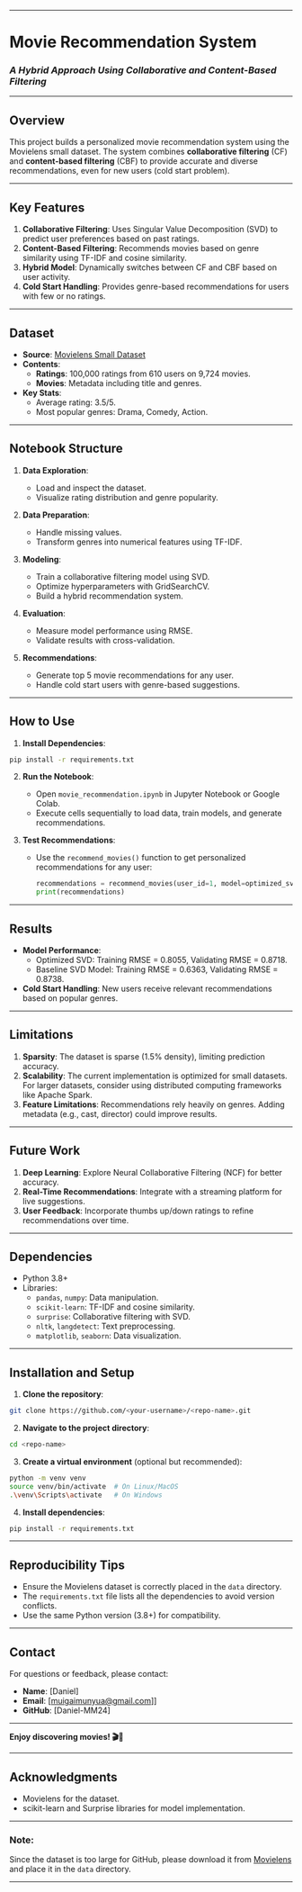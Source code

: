  ---

# **Movie Recommendation System**  
### *A Hybrid Approach Using Collaborative and Content-Based Filtering*  

---

## **Overview**  
This project builds a personalized movie recommendation system using the Movielens small dataset. The system combines **collaborative filtering** (CF) and **content-based filtering** (CBF) to provide accurate and diverse recommendations, even for new users (cold start problem).  

---

## **Key Features**  
1. **Collaborative Filtering**: Uses Singular Value Decomposition (SVD) to predict user preferences based on past ratings.  
2. **Content-Based Filtering**: Recommends movies based on genre similarity using TF-IDF and cosine similarity.  
3. **Hybrid Model**: Dynamically switches between CF and CBF based on user activity.  
4. **Cold Start Handling**: Provides genre-based recommendations for users with few or no ratings.  

---

## **Dataset**  
- **Source**: [Movielens Small Dataset](https://grouplens.org/datasets/movielens/)  
- **Contents**:  
  - **Ratings**: 100,000 ratings from 610 users on 9,724 movies.  
  - **Movies**: Metadata including title and genres.  
- **Key Stats**:  
  - Average rating: 3.5/5.  
  - Most popular genres: Drama, Comedy, Action.  

---

## **Notebook Structure**  
1. **Data Exploration**:  
   - Load and inspect the dataset.  
   - Visualize rating distribution and genre popularity.  

2. **Data Preparation**:  
   - Handle missing values.  
   - Transform genres into numerical features using TF-IDF.  

3. **Modeling**:  
   - Train a collaborative filtering model using SVD.  
   - Optimize hyperparameters with GridSearchCV.  
   - Build a hybrid recommendation system.  

4. **Evaluation**:  
   - Measure model performance using RMSE.  
   - Validate results with cross-validation.  

5. **Recommendations**:  
   - Generate top 5 movie recommendations for any user.  
   - Handle cold start users with genre-based suggestions.  

---

## **How to Use**  
1. **Install Dependencies**:  
```bash
pip install -r requirements.txt
```

2. **Run the Notebook**:  
   - Open `movie_recommendation.ipynb` in Jupyter Notebook or Google Colab.  
   - Execute cells sequentially to load data, train models, and generate recommendations.  

3. **Test Recommendations**:  
   - Use the `recommend_movies()` function to get personalized recommendations for any user:  
     ```python
     recommendations = recommend_movies(user_id=1, model=optimized_svd, movies_df=movies_df, ratings_df=ratings_df, n=5)
     print(recommendations)
     ```

---

## **Results**  
- **Model Performance**:  
  - Optimized SVD: Training RMSE = 0.8055, Validating RMSE = 0.8718.  
  - Baseline SVD Model: Training RMSE = 0.6363, Validating RMSE = 0.8738.  
- **Cold Start Handling**: New users receive relevant recommendations based on popular genres.  

---

## **Limitations**  
1. **Sparsity**: The dataset is sparse (1.5% density), limiting prediction accuracy.  
2. **Scalability**: The current implementation is optimized for small datasets. For larger datasets, consider using distributed computing frameworks like Apache Spark.  
3. **Feature Limitations**: Recommendations rely heavily on genres. Adding metadata (e.g., cast, director) could improve results.  

---

## **Future Work**  
1. **Deep Learning**: Explore Neural Collaborative Filtering (NCF) for better accuracy.  
2. **Real-Time Recommendations**: Integrate with a streaming platform for live suggestions.  
3. **User Feedback**: Incorporate thumbs up/down ratings to refine recommendations over time.  

---

## **Dependencies**  
- Python 3.8+  
- Libraries:  
  - `pandas`, `numpy`: Data manipulation.  
  - `scikit-learn`: TF-IDF and cosine similarity.  
  - `surprise`: Collaborative filtering with SVD.  
  - `nltk`, `langdetect`: Text preprocessing.  
  - `matplotlib`, `seaborn`: Data visualization.  

---

## **Installation and Setup**  
1. **Clone the repository**:  
```bash
git clone https://github.com/<your-username>/<repo-name>.git
```

2. **Navigate to the project directory**:  
```bash
cd <repo-name>
```

3. **Create a virtual environment** (optional but recommended):  
```bash
python -m venv venv
source venv/bin/activate  # On Linux/MacOS
.\venv\Scripts\activate   # On Windows
```

4. **Install dependencies**:  
```bash
pip install -r requirements.txt
```

---

## **Reproducibility Tips**  
- Ensure the Movielens dataset is correctly placed in the `data` directory.  
- The `requirements.txt` file lists all the dependencies to avoid version conflicts.  
- Use the same Python version (3.8+) for compatibility.  

---

## **Contact**  
For questions or feedback, please contact:  
- **Name**: [Daniel]  
- **Email**: [muigaimunyua@gmail.com]]  
- **GitHub**: [Daniel-MM24]  

---

**Enjoy discovering movies! 🎬🍿**    

---

## **Acknowledgments**  
- Movielens for the dataset.  
- scikit-learn and Surprise libraries for model implementation.  

---

### **Note:**  
Since the dataset is too large for GitHub, please download it from [Movielens](https://grouplens.org/datasets/movielens/) and place it in the `data` directory.  

---

